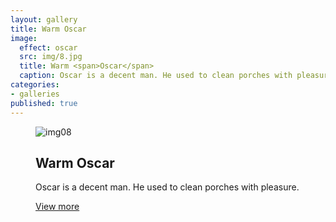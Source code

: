 ```yaml
---
layout: gallery
title: Warm Oscar
image: 
  effect: oscar
  src: img/8.jpg
  title: Warm <span>Oscar</span>
  caption: Oscar is a decent man. He used to clean porches with pleasure.
categories:
- galleries
published: true
---
```




<figure class="effect-oscar">
    <img src="{{site.url}}/img/8.jpg" alt="img08" />
    <figcaption>
        <h2>Warm
            <span>Oscar</span>
        </h2>
        <p>Oscar is a decent man. He used to clean porches with pleasure.</p>
        <a href="#">View more</a>
    </figcaption>
</figure>
